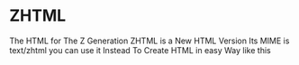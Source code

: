 # ZHTML
The HTML for The Z Generation
ZHTML is a New HTML Version
Its MIME is text/zhtml you can use it Instead To Create HTML in easy Way like this
<code> <DOCTYPE html>
  <head>
    <script type="text/html">
      <Z> 
        <title> ZHTML Example </tltle>
        <bg> Zhtml Example </bg>
        <a src="https://example.com">A Example Site</a> </code>
